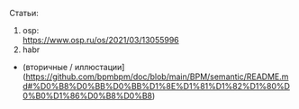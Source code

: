 Статьи:  
1. osp:  
https://www.osp.ru/os/2021/03/13055996
2. habr
- (вторичные / иллюстации](https://github.com/bpmbpm/doc/blob/main/BPM/semantic/README.md#%D0%B8%D0%BB%D0%BB%D1%8E%D1%81%D1%82%D1%80%D0%B0%D1%86%D0%B8%D0%B8)
